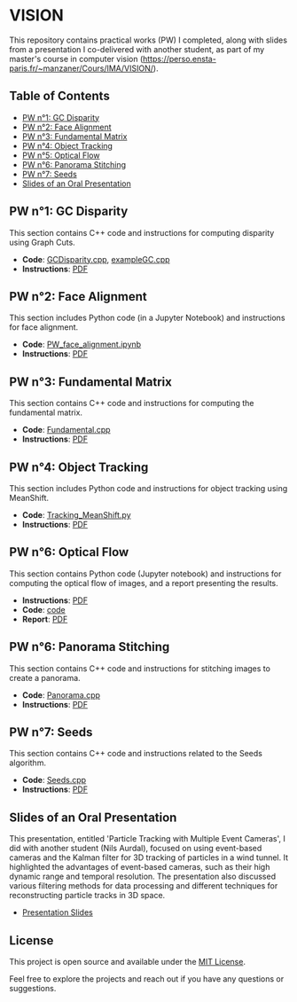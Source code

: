 # VISION

This repository contains practical works (PW) I completed, along with slides from a presentation I co-delivered with another student, as part of my master's course in computer vision (https://perso.ensta-paris.fr/~manzaner/Cours/IMA/VISION/).
## Table of Contents
- [PW n°1: GC Disparity](#gc-disparity)
- [PW n°2: Face Alignment](#face-alignment)
- [PW n°3: Fundamental Matrix](#fundamental-matrix)
- [PW n°4: Object Tracking](#object-tracking)
- [PW n°5: Optical Flow](#optical-flow)
- [PW n°6: Panorama Stitching](#panorama-stitching)
- [PW n°7: Seeds](#seeds)
- [Slides of an Oral Presentation](#presentation-slides)

## PW n°1: GC Disparity
This section contains C++ code and instructions for computing disparity using Graph Cuts.
- **Code**: [GCDisparity.cpp](PW_GCDisparity/GCDisparity.cpp), [exampleGC.cpp](PW_GCDisparity/exampleGC.cpp)
- **Instructions**: [PDF](PW_GCDisparity/instructions_PW_GCDisparity.pdf)

## PW n°2: Face Alignment
This section includes Python code (in a Jupyter Notebook) and instructions for face alignment.
- **Code**: [PW_face_alignment.ipynb](PW_face_alignment/PW_face_alignment.ipynb)
- **Instructions**: [PDF](PW_face_alignment/instructions_PW_face_alignment.pdf)

## PW n°3: Fundamental Matrix
This section contains C++ code and instructions for computing the fundamental matrix.
- **Code**: [Fundamental.cpp](PW_fundamental/Fundamental.cpp)
- **Instructions**: [PDF](PW_fundamental/instructions_PW_fundamental.pdf)

## PW n°4: Object Tracking
This section includes Python code and instructions for object tracking using MeanShift.
- **Code**: [Tracking_MeanShift.py](PW_object_tracking/code/Tracking_MeanShift.py)
- **Instructions**: [PDF](PW_object_tracking/instructions_PW_tracking.pdf)

## PW n°6: Optical Flow
This section contains Python code (Jupyter notebook) and instructions for computing the optical flow of images, and a report presenting the results.
- **Instructions**: [PDF](https://github.com/pictoune/VISION/blob/main/PW_optical_flow/instructions_PW_optical_flow.pdf)
- **Code**: [code](https://github.com/pictoune/VISION/tree/main/PW_optical_flow/code)
- **Report**: [PDF](https://github.com/pictoune/VISION/blob/main/PW_optical_flow/report_PW_optical_flow.pdf)

## PW n°6: Panorama Stitching
This section contains C++ code and instructions for stitching images to create a panorama.
- **Code**: [Panorama.cpp](PW_panorama/Panorama.cpp)
- **Instructions**: [PDF](PW_panorama/instructions_PW_panorama.pdf)

## PW n°7: Seeds
This section contains C++ code and instructions related to the Seeds algorithm.
- **Code**: [Seeds.cpp](PW_seeds/Seeds.cpp)
- **Instructions**: [PDF](PW_seeds/instructions_PW_seeds.pdf)

## Slides of an Oral Presentation
This presentation, entitled 'Particle Tracking with Multiple Event Cameras', I did with another student (Nils Aurdal), focused on using event-based cameras and the Kalman filter for 3D tracking of particles in a wind tunnel. It highlighted the advantages of event-based cameras, such as their high dynamic range and temporal resolution. The presentation also discussed various filtering methods for data processing and different techniques for reconstructing particle tracks in 3D space.
- [Presentation Slides](presentation_slides.pdf)

## License
This project is open source and available under the [MIT License](LICENSE).

Feel free to explore the projects and reach out if you have any questions or suggestions.
